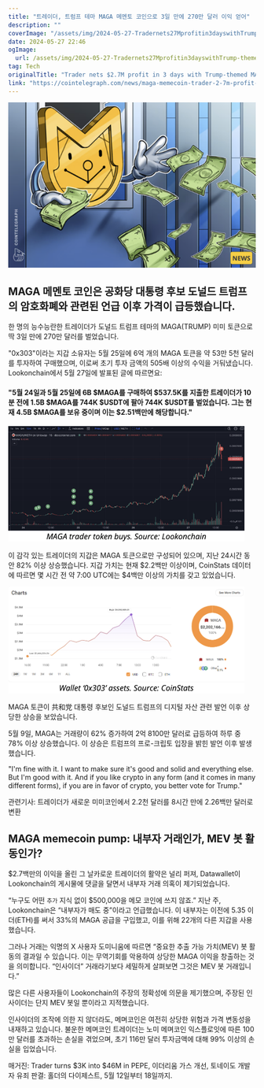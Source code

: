 ```yaml
---
title: "트레이더, 트럼프 테마 MAGA 메멘토 코인으로 3일 만에 270만 달러 이익 얻어"
description: ""
coverImage: "/assets/img/2024-05-27-Tradernets27Mprofitin3dayswithTrump-themedMAGAmemecoin_thumbnail.png"
date: 2024-05-27 22:46
ogImage: 
  url: /assets/img/2024-05-27-Tradernets27Mprofitin3dayswithTrump-themedMAGAmemecoin_thumbnail.png
tag: Tech
originalTitle: "Trader nets $2.7M profit in 3 days with Trump-themed MAGA memecoin"
link: "https://cointelegraph.com/news/maga-memecoin-trader-2-7m-profit-trump-crypto-comments"
---
```



![MAGA 메멘토 코인](/assets/img/2024-05-27-Tradernets27Mprofitin3dayswithTrump-themedMAGAmemecoin_thumbnail.png)

## MAGA 메멘토 코인은 공화당 대통령 후보 도널드 트럼프의 암호화폐와 관련된 언급 이후 가격이 급등했습니다.

한 명의 능수능란한 트레이더가 도널드 트럼프 테마의 MAGA(TRUMP) 미미 토큰으로 딱 3일 만에 270만 달러를 벌었습니다.

"0x303"이라는 지갑 소유자는 5월 25일에 6억 개의 MAGA 토큰을 약 53만 5천 달러를 투자하여 구매했으며, 이로써 초기 투자 금액의 505배 이상의 수익을 거둬냈습니다. Lookonchain에서 5월 27일에 발표된 글에 따르면요:

<div class="content-ad"></div>

#### "5월 24일과 5월 25일에 6B $MAGA를 구매하여 $537.5K를 지출한 트레이더가 10분 전에 1.5B $MAGA를 744K $USDT에 팔아 744K $USDT를 벌었습니다. 그는 현재 4.5B $MAGA를 보유 중이며 이는 $2.51백만에 해당합니다."

![image1](/assets/img/2024-05-27-Tradernets27Mprofitin3dayswithTrump-themedMAGAmemecoin_0.png)

이 감각 있는 트레이더의 지갑은 MAGA 토큰으로만 구성되어 있으며, 지난 24시간 동안 82% 이상 상승했습니다. 지갑 가치는 현재 $2.2백만 이상이며, CoinStats 데이터에 따르면 몇 시간 전 약 7:00 UTC에는 $4백만 이상의 가치를 갖고 있었습니다.

![image2](/assets/img/2024-05-27-Tradernets27Mprofitin3dayswithTrump-themedMAGAmemecoin_1.png)

<div class="content-ad"></div>

MAGA 토큰이 共和党 대통령 후보인 도널드 트럼프의 디지털 자산 관련 발언 이후 상당한 상승을 보았습니다.

5월 9일, MAGA는 거래량이 62% 증가하여 2억 8100만 달러로 급등하여 하루 중 78% 이상 상승했습니다. 이 상승은 트럼프의 프로-크립토 입장을 밝힌 발언 이후 발생했습니다.

"I'm fine with it. I want to make sure it's good and solid and everything else. But I'm good with it. And if you like crypto in any form (and it comes in many different forms), if you are in favor of crypto, you better vote for Trump."

관련기사: 트레이더가 새로운 미미코인에서 2.2천 달러를 8시간 만에 2.26백만 달러로 변환

<div class="content-ad"></div>

## MAGA memecoin pump: 내부자 거래인가, MEV 봇 활동인가?

$2.7백만의 이익을 올린 그 날카로운 트레이더의 활약은 널리 퍼져, Datawallet이 Lookonchain의 게시물에 댓글을 달면서 내부자 거래 의혹이 제기되었습니다.

“누구도 어떤 `추가` 지식 없이 $500,000을 메모 코인에 쓰지 않죠.” 지난 주, Lookonchain은 “내부자가 매도 중”이라고 언급했습니다. 이 내부자는 이전에 5.35 이더(ETH)를 써서 33%의 MAGA 공급을 구입했고, 이를 위해 22개의 다른 지갑을 사용했습니다.

<div class="content-ad"></div>

그러나 거래는 익명의 X 사용자 도미니움에 따르면 “중요한 추출 가능 가치(MEV) 봇 활동의 결과일 수 있습니다. 이는 무역기회를 악용하여 상당한 MAGA 이익을 창출하는 것을 의미합니다. “인사이더” 거래라기보다 세밀하게 살펴보면 그것은 MEV 봇 거래입니다.”

많은 다른 사용자들이 Lookonchain의 주장의 정확성에 의문을 제기했으며, 주장된 인사이더는 단지 MEV 봇일 뿐이라고 지적했습니다.

인사이더의 조작에 의한 지 않더라도, 메며코인은 여전히 상당한 위험과 가격 변동성을 내재하고 있습니다. 불운한 메며코인 트레이더는 노미 메며코인 익스플로잇에 따른 100만 달러를 초과하는 손실을 겪었으며, 초기 116만 달러 투자금액에 대해 99% 이상의 손실을 입었습니다.

<div class="content-ad"></div>

매거진: Trader turns $3K into $46M in PEPE, 이더리움 가스 개선, 토네이도 개발자 유죄 판결: 홀더의 다이제스트, 5월 12일부터 18일까지.